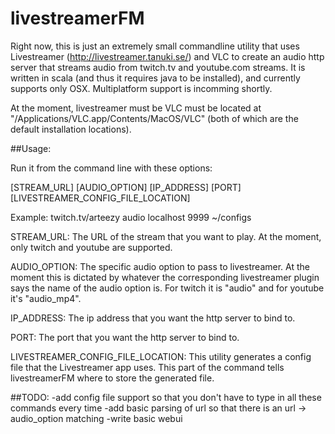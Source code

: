 # livestreamerFM

Right now, this is just an extremely small commandline utility that uses Livestreamer (http://livestreamer.tanuki.se/) and VLC to create an audio http server that streams audio from twitch.tv and youtube.com streams. It is written in scala (and thus it requires java to be installed), and currently supports only OSX. Multiplatform support is incomming shortly.

At the moment, livestreamer must be VLC must be located at "/Applications/VLC.app/Contents/MacOS/VLC" (both of which are the default installation locations). 

##Usage:

Run it from the command line with these options: 

[STREAM_URL] [AUDIO_OPTION] [IP_ADDRESS] [PORT] [LIVESTREAMER_CONFIG_FILE_LOCATION]

Example: twitch.tv/arteezy audio localhost 9999 ~/configs

STREAM_URL: The URL of the stream that you want to play. At the moment, only twitch and youtube are supported. 

AUDIO_OPTION: The specific audio option to pass to livestreamer. At the moment this is dictated by whatever the corresponding livestreamer plugin says the name of the audio option is. For twitch it is "audio" and for youtube it's "audio_mp4".

IP_ADDRESS: The ip address that you want the http server to bind to. 

PORT: The port that you want the http server to bind to. 

LIVESTREAMER_CONFIG_FILE_LOCATION: This utility generates a config file that the Livestreamer app uses. This part of the command tells livestreamerFM where to store the generated file. 

##TODO:
-add config file support so that you don't have to type in all these commands every time 
-add basic parsing of url so that there is an url -> audio_option matching 
-write basic webui

